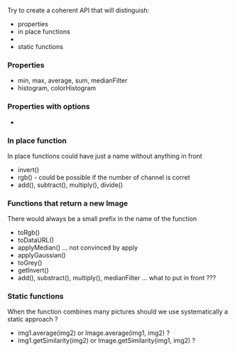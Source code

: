 Try to create a coherent API that will distinguish:
* properties
* in place functions
* 
* static functions

### Properties
* min, max, average, sum, medianFilter
* histogram, colorHistogram

### Properties with options
* 

### In place function
In place functions could have just a name without anything in front
* invert()
* rgb() - could be possible if the number of channel is corret
* add(), subtract(), multiply(), divide()

### Functions that return a new Image
There would always be a small prefix in the name of the function
* toRgb()
* toDataURL()
* applyMedian() ... not convinced by apply
* applyGaussian()
* toGrey()
* getInvert()
* add(), substract(), multiply(), medianFilter ... what to put in front ???

### Static functions
When the function combines many pictures should we use systematically a static approach ?
* img1.average(img2) or Image.average(img1, img2) ?
* img1.getSimilarity(img2) or Image.getSimilarity(img1, img2) ?
